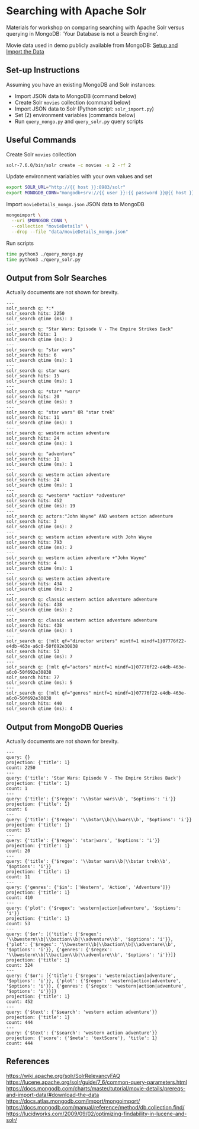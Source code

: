 # Searching with Apache Solr

Materials for workshop on comparing searching with Apache Solr versus querying in MongoDB: 'Your Database is not a Search Engine'.

Movie data used in demo publicly available from MongoDB: [Setup and Import the Data](https://docs.mongodb.com/charts/master/tutorial/movie-details/prereqs-and-import-data/#download-the-data)

## Set-up Instructions

Assuming you have an existing MongoDB and Solr instances:

-   Import JSON data to MongoDB (command below)
-   Create Solr `movies` collection (command below)
-   Import JSON data to Solr (Python script: `solr_import.py`)
-   Set (2) environment variables (commands below)
-   Run `query_mongo.py` and `query_solr.py` query scripts

## Useful Commands

Create Solr `movies` collection

```bash
solr-7.6.0/bin/solr create -c movies -s 2 -rf 2
```

Update environment variables with your own values and set

```bash
export SOLR_URL="http://{{ host }}:8983/solr"
export MONOGDB_CONN="mongodb+srv://{{ user }}:{{ password }}@{{ host }}/movies"
```

Import `movieDetails_mongo.json` JSON data to MongoDB

```bash
mongoimport \
  --uri $MONOGDB_CONN \
  --collection "movieDetails" \
  --drop --file "data/movieDetails_mongo.json"
```

Run scripts

```bash
time python3 ./query_mongo.py
time python3 ./query_solr.py

```

## Output from Solr Searches

Actually documents are not shown for brevity.

```text
---
solr_search q: *:*
solr_search hits: 2250
solr_search qtime (ms): 3
---
solr_search q: "Star Wars: Episode V - The Empire Strikes Back"
solr_search hits: 1
solr_search qtime (ms): 2
---
solr_search q: "star wars"
solr_search hits: 6
solr_search qtime (ms): 1
---
solr_search q: star wars
solr_search hits: 15
solr_search qtime (ms): 1
---
solr_search q: *star* *wars*
solr_search hits: 20
solr_search qtime (ms): 3
---
solr_search q: "star wars" OR "star trek"
solr_search hits: 11
solr_search qtime (ms): 1
---
solr_search q: western action adventure
solr_search hits: 24
solr_search qtime (ms): 1
---
solr_search q: "adventure"
solr_search hits: 11
solr_search qtime (ms): 1
---
solr_search q: western action adventure
solr_search hits: 24
solr_search qtime (ms): 1
---
solr_search q: *western* *action* *adventure*
solr_search hits: 452
solr_search qtime (ms): 19
---
solr_search q: actors:"John Wayne" AND western action adventure
solr_search hits: 3
solr_search qtime (ms): 2
---
solr_search q: western action adventure with John Wayne
solr_search hits: 793
solr_search qtime (ms): 2
---
solr_search q: western action adventure +"John Wayne"
solr_search hits: 4
solr_search qtime (ms): 1
---
solr_search q: western action adventure
solr_search hits: 434
solr_search qtime (ms): 2
---
solr_search q: classic western action adventure adventure
solr_search hits: 438
solr_search qtime (ms): 2
---
solr_search q: classic western action adventure adventure
solr_search hits: 438
solr_search qtime (ms): 1
---
solr_search q: {!mlt qf="director writers" mintf=1 mindf=1}07776f22-e4db-463e-a6c0-50f692e30838
solr_search hits: 53
solr_search qtime (ms): 7
---
solr_search q: {!mlt qf="actors" mintf=1 mindf=1}07776f22-e4db-463e-a6c0-50f692e30838
solr_search hits: 77
solr_search qtime (ms): 5
---
solr_search q: {!mlt qf="genres" mintf=1 mindf=1}07776f22-e4db-463e-a6c0-50f692e30838
solr_search hits: 440
solr_search qtime (ms): 4
```

## Output from MongoDB Queries

Actually documents are not shown for brevity.

```text
---
query: {}
projection: {'title': 1}
count: 2250
---
query: {'title': 'Star Wars: Episode V - The Empire Strikes Back'}
projection: {'title': 1}
count: 1
---
query: {'title': {'$regex': '\\bstar wars\\b', '$options': 'i'}}
projection: {'title': 1}
count: 6
---
query: {'title': {'$regex': '\\bstar\\b|\\bwars\\b', '$options': 'i'}}
projection: {'title': 1}
count: 15
---
query: {'title': {'$regex': 'star|wars', '$options': 'i'}}
projection: {'title': 1}
count: 20
---
query: {'title': {'$regex': '\\bstar wars\\b|\\bstar trek\\b', '$options': 'i'}}
projection: {'title': 1}
count: 11
---
query: {'genres': {'$in': ['Western', 'Action', 'Adventure']}}
projection: {'title': 1}
count: 410
---
query: {'plot': {'$regex': 'western|action|adventure', '$options': 'i'}}
projection: {'title': 1}
count: 53
---
query: {'$or': [{'title': {'$regex': '\\bwestern\\b|\\baction\\b|\\adventure\\b', '$options': 'i'}}, {'plot': {'$regex': '\\bwestern\\b|\\baction\\b|\\adventure\\b', '$options': 'i'}}, {'genres': {'$regex': '\\bwestern\\b|\\baction\\b|\\adventure\\b', '$options': 'i'}}]}
projection: {'title': 1}
count: 324
---
query: {'$or': [{'title': {'$regex': 'western|action|adventure', '$options': 'i'}}, {'plot': {'$regex': 'western|action|adventure', '$options': 'i'}}, {'genres': {'$regex': 'western|action|adventure', '$options': 'i'}}]}
projection: {'title': 1}
count: 452
---
query: {'$text': {'$search': 'western action adventure'}}
projection: {'title': 1}
count: 444
---
query: {'$text': {'$search': 'western action adventure'}}
projection: {'score': {'$meta': 'textScore'}, 'title': 1}
count: 444
```

## References
<https://wiki.apache.org/solr/SolrRelevancyFAQ>
<https://lucene.apache.org/solr/guide/7_6/common-query-parameters.html>
<https://docs.mongodb.com/charts/master/tutorial/movie-details/prereqs-and-import-data/#download-the-data>
<https://docs.atlas.mongodb.com/import/mongoimport/>
<https://docs.mongodb.com/manual/reference/method/db.collection.find/>
<https://lucidworks.com/2009/09/02/optimizing-findability-in-lucene-and-solr/>
